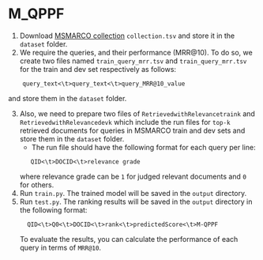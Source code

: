 # M_QPPF
1. Download [MSMARCO collection](https://msmarco.blob.core.windows.net/msmarcoranking/collectionandqueries.tar.gz) ```collection.tsv``` and store it in the ```dataset``` folder.
2. We require the queries, and their performance (MRR@10). To do so, we create two files named ```train_query_mrr.tsv``` and ```train_query_mrr.tsv``` for the train and dev set respectively as follows:
```
    query_text<\t>query_text<\t>query_MRR@10_value
```
   and store them in the ```dataset``` folder.

3. Also, we need to prepare two files of ```RetrievedwithRelevancetraink``` and ```RetrievedwithRelevancedevk``` which include the run files for ```top-k``` retrieved documents for queries in MSMARCO train and dev sets and store them in the ```dataset``` folder.
      * The run file should have the following format for each query per line:
      ```
         QID<\t>DOCID<\t>relevance grade
      ```
      where relevance grade can be ```1``` for judged relevant documents and ```0``` for others.
 4. Run ```train.py```. The trained model will be saved in the ```output``` directory.
 5. Run ```test.py```. The ranking results will be saved in the ```output``` directory in the following format: 
    ```
      QID<\t>Q0<\t>DOCID<\t>rank<\t>predictedScore<\t>M-QPPF
    ```
    To evaluate the results, you can calculate the performance of each query in terms of ```MRR@10```.
